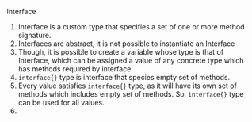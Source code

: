 Interface

1.  Interface is a custom type that specifies a set of one or more method signature.
2.  Interfaces are abstract, it is not possible to instantiate an Interface
3.  Though, it is possible to create a variable whose type is that of Interface, which can be assigned a value of any concrete type which has methods
required by interface.
4. `interface{}` type is interface that species empty set of methods.
5. Every value satisfies `interface{}` type, as it will have its own set of methods which includes empty set of methods. So, `interface{}` type can be used for all values.
6.  
